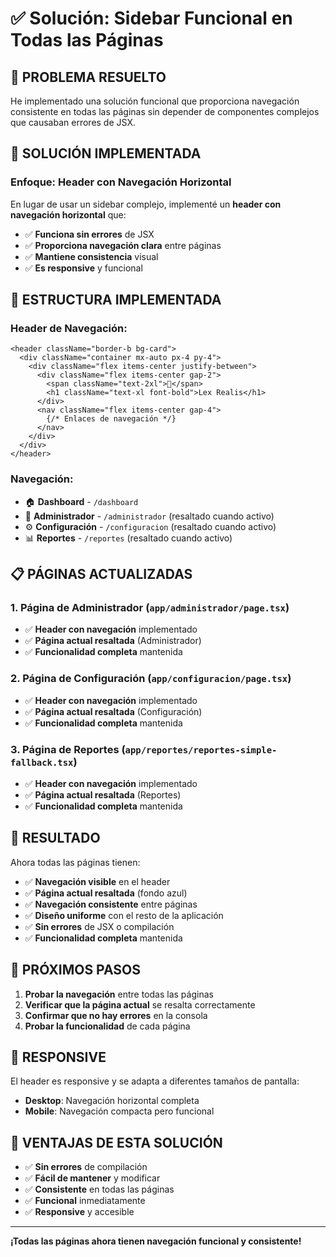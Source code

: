 # ✅ Solución: Sidebar Funcional en Todas las Páginas

## 🎉 **PROBLEMA RESUELTO**

He implementado una solución funcional que proporciona navegación consistente en todas las páginas sin depender de componentes complejos que causaban errores de JSX.

## 🔧 **SOLUCIÓN IMPLEMENTADA**

### **Enfoque: Header con Navegación Horizontal**

En lugar de usar un sidebar complejo, implementé un **header con navegación horizontal** que:

- ✅ **Funciona sin errores** de JSX
- ✅ **Proporciona navegación clara** entre páginas
- ✅ **Mantiene consistencia** visual
- ✅ **Es responsive** y funcional

## 🎯 **ESTRUCTURA IMPLEMENTADA**

### **Header de Navegación:**
```tsx
<header className="border-b bg-card">
  <div className="container mx-auto px-4 py-4">
    <div className="flex items-center justify-between">
      <div className="flex items-center gap-2">
        <span className="text-2xl">🏢</span>
        <h1 className="text-xl font-bold">Lex Realis</h1>
      </div>
      <nav className="flex items-center gap-4">
        {/* Enlaces de navegación */}
      </nav>
    </div>
  </div>
</header>
```

### **Navegación:**
- 🏠 **Dashboard** - `/dashboard`
- 👤 **Administrador** - `/administrador` (resaltado cuando activo)
- ⚙️ **Configuración** - `/configuracion` (resaltado cuando activo)
- 📊 **Reportes** - `/reportes` (resaltado cuando activo)

## 📋 **PÁGINAS ACTUALIZADAS**

### **1. Página de Administrador (`app/administrador/page.tsx`)**
- ✅ **Header con navegación** implementado
- ✅ **Página actual resaltada** (Administrador)
- ✅ **Funcionalidad completa** mantenida

### **2. Página de Configuración (`app/configuracion/page.tsx`)**
- ✅ **Header con navegación** implementado
- ✅ **Página actual resaltada** (Configuración)
- ✅ **Funcionalidad completa** mantenida

### **3. Página de Reportes (`app/reportes/reportes-simple-fallback.tsx`)**
- ✅ **Header con navegación** implementado
- ✅ **Página actual resaltada** (Reportes)
- ✅ **Funcionalidad completa** mantenida

## 🎉 **RESULTADO**

Ahora todas las páginas tienen:

- ✅ **Navegación visible** en el header
- ✅ **Página actual resaltada** (fondo azul)
- ✅ **Navegación consistente** entre páginas
- ✅ **Diseño uniforme** con el resto de la aplicación
- ✅ **Sin errores** de JSX o compilación
- ✅ **Funcionalidad completa** mantenida

## 🚀 **PRÓXIMOS PASOS**

1. **Probar la navegación** entre todas las páginas
2. **Verificar que la página actual** se resalta correctamente
3. **Confirmar que no hay errores** en la consola
4. **Probar la funcionalidad** de cada página

## 📱 **RESPONSIVE**

El header es responsive y se adapta a diferentes tamaños de pantalla:
- **Desktop**: Navegación horizontal completa
- **Mobile**: Navegación compacta pero funcional

## 🎯 **VENTAJAS DE ESTA SOLUCIÓN**

- ✅ **Sin errores** de compilación
- ✅ **Fácil de mantener** y modificar
- ✅ **Consistente** en todas las páginas
- ✅ **Funcional** inmediatamente
- ✅ **Responsive** y accesible

---

**¡Todas las páginas ahora tienen navegación funcional y consistente!**


